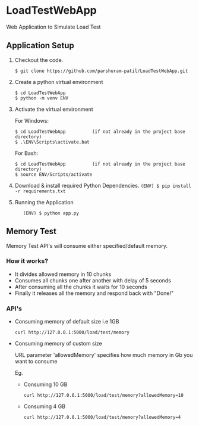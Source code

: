 # LoadTestWebApp
Web Application to Simulate Load Test

## Application Setup
1.  Checkout the code.
    ```
    $ git clone https://github.com/parshuram-patil/LoadTestWebApp.git
    ```
2.  Create a python virtual environment
    ```
    $ cd LoadTestWebApp
    $ python -m venv ENV
    ```
3.  Activate the virtual environment

    For Windows:
    ```
    $ cd LoadTestWebApp          (if not already in the project base directory)
    $ .\ENV\Scripts\activate.bat
    ```

    For Bash:
    ```
    $ cd LoadTestWebApp          (if not already in the project base directory)
    $ source ENV/Scripts/activate
    ```
 4.  Download & install required Python Dependencies.
    ```
    (ENV) $ pip install -r requirements.txt
    ```
 5.  Running the Application
 
     ```
        (ENV) $ python app.py
     ```
    
## Memory Test
 
 Memory Test API's will consume either specified/default memory. 
 
### How it works?
  - It divides allowed memory in 10 chunks
  - Consumes all chunks one after another with delay of 5 seconds
  - After consuming all the chunks it waits for 10 seconds
  - Finally it releases all the memory and respond back with "Done!"
 
 
### API's
 
- Consuming memory of default size i.e 1GB
    ```
    curl http://127.0.0.1:5000/load/test/memory
    ```

- Consuming memory of custom size
   
   URL parameter 'allowedMemory' specifies how much memory in Gb you want to consume
   
   Eg.
    - Consuming 10 GB
        ```
        curl http://127.0.0.1:5000/load/test/memory?allowedMemory=10
        ```
    - Consuming 4 GB
        ```
        curl http://127.0.0.1:5000/load/test/memory?allowedMemory=4
        ```



